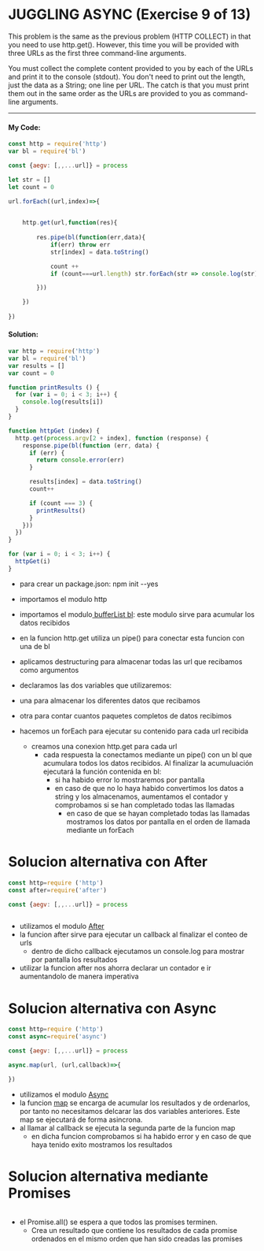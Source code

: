  # JUGGLING ASYNC (Exercise 9 of 13)

  This problem is the same as the previous problem (HTTP COLLECT) in that
  you need to use http.get(). However, this time you will be provided with
  three URLs as the first three command-line arguments.

  You must collect the complete content provided to you by each of the URLs
  and print it to the console (stdout). You don't need to print out the
  length, just the data as a String; one line per URL. The catch is that you
  must print them out in the same order as the URLs are provided to you as
  command-line arguments.

----
 #### My Code:

```javascript
const http = require('http')
var bl = require('bl')

const {aegv: [,,...url]} = process

let str = []
let count = 0

url.forEach((url,index)=>{

    
    http.get(url,function(res){
       
        res.pipe(bl(function(err,data){
            if(err) throw err
            str[index] = data.toString()

            count ++
            if (count===url.length) str.forEach(str => console.log(str))

        }))

    })
    
})
```


 #### Solution:

```javascript
var http = require('http')
var bl = require('bl')
var results = []
var count = 0

function printResults () {
  for (var i = 0; i < 3; i++) {
    console.log(results[i])
  }
}

function httpGet (index) {
  http.get(process.argv[2 + index], function (response) {
    response.pipe(bl(function (err, data) {
      if (err) {
        return console.error(err)
      }

      results[index] = data.toString()
      count++

      if (count === 3) {
        printResults()
      }
    }))
  })
}

for (var i = 0; i < 3; i++) {
  httpGet(i)
}
```

 <!-- ## Description of my code: -->

 * para crear un package.json: npm init --yes

 * importamos el modulo http
 * importamos el modulo[ bufferList bl](https://www.npmjs.com/package/bl): este modulo sirve para acumular los datos recibidos
 * en la funcion http.get utiliza un pipe() para conectar esta funcion con una de bl
 * aplicamos destructuring para almacenar todas las url que recibamos como argumentos

 * declaramos las dos variables que utilizaremos:
  * una para almacenar los diferentes datos que recibamos
  * otra para contar cuantos paquetes completos de datos recibimos

* hacemos un forEach para ejecutar su contenido para cada url recibida
  * creamos una conexion http.get para cada url
    * cada respuesta la conectamos mediante un pipe() con un bl que acumulara todos los datos recibidos. Al finalizar la acumuluación ejecutará la función contenida en bl:
      * si ha habido error lo mostraremos por pantalla
      * en caso de que no lo haya habido convertimos los datos a string y los almacenamos, aumentamos el contador y comprobamos si se han completado todas las llamadas
        * en caso de que se hayan completado todas las llamadas mostramos los datos por pantalla en el orden de llamada mediante un forEach


# Solucion alternativa con After

```javascript
const http=require ('http')
const after=require('after')

const {aegv: [,,...url]} = process



```

* utilizamos el modulo [After](https://www.npmjs.com/package/after)
* la funcion after sirve para ejecutar un callback al finalizar el conteo de urls
  * dentro de dicho callback ejecutamos un console.log para mostrar por pantalla los resultados
* utilizar la funcion after nos ahorra declarar un contador e ir aumentandolo de manera imperativa


# Solucion alternativa con Async

```javascript
const http=require ('http')
const async=require('async')

const {aegv: [,,...url]} = process

async.map(url, (url,callback)=>{

})

```
* utilizamos el modulo [Async](https://www.npmjs.com/package/async)
* la funcion [map](https://caolan.github.io/async/docs.html) se encarga de acumular los resultados y de ordenarlos, por tanto no necesitamos delcarar las dos variables anteriores. Este map se ejecutará de forma asincrona.
* al llamar al callback se ejecuta la segunda parte de la funcion map
  * en dicha funcion comprobamos si ha habido error y en caso de que haya tenido exito mostramos los resultados 

# Solucion alternativa mediante Promises

```javascript

```
* el Promise.all() se espera a que todos las promises terminen.
  * Crea un resultado que contiene los resultados de cada promise ordenados en el mismo orden que han sido creadas las promises